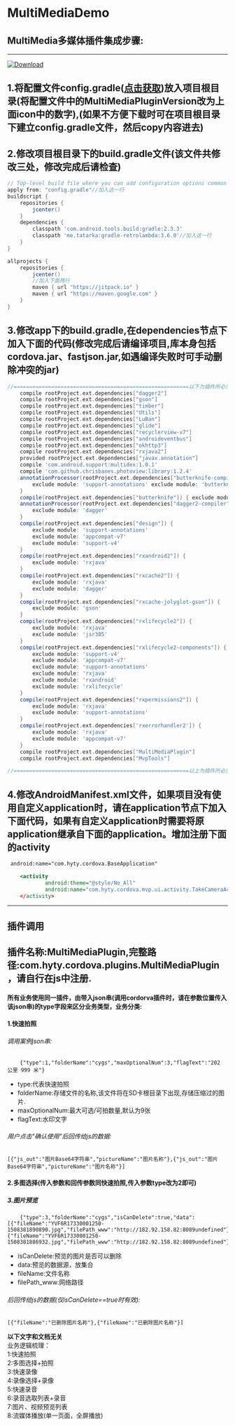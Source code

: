 # MultiMediaDemo
MultiMedia多媒体插件集成步骤:
-
**********  
[ ![Download](https://api.bintray.com/packages/devzwy/maven/AndroidPlugin/images/download.svg) ](https://bintray.com/devzwy/maven/AndroidPlugin/_latestVersion)
## 1.将配置文件config.gradle([点击获取](https://github.com/devzwy/MultiMediaDemo/blob/master/config.gradle))放入项目根目录(将配置文件中的MultiMediaPluginVersion改为上面icon中的数字),(如果不方便下载时可在项目根目录下建立config.gradle文件，然后copy内容进去)
## 2.修改项目根目录下的build.gradle文件(该文件共修改三处，修改完成后请检查)
```gradle
// Top-level build file where you can add configuration options common to all sub-projects/modules.
apply from: "config.gradle"//加入这一行
buildscript {
    repositories {
        jcenter()
    }
    dependencies {
        classpath 'com.android.tools.build:gradle:2.3.3'
        classpath 'me.tatarka:gradle-retrolambda:3.6.0'//加入这一行
    }
}

allprojects {
    repositories {
        jcenter()
        //加入下面两行
        maven { url "https://jitpack.io" }
        maven { url "https://maven.google.com" }
    }
}

```
## 3.修改app下的build.gradle,在dependencies节点下加入下面的代码(修改完成后请编译项目,库本身包括cordova.jar、fastjson.jar,如遇编译失败时可手动删除冲突的jar)
```gradle
//========================================================以下为插件所必须的依赖========================================================
    compile rootProject.ext.dependencies["dagger2"]
    compile rootProject.ext.dependencies["gson"]
    compile rootProject.ext.dependencies["timber"]
    compile rootProject.ext.dependencies["Utils"]
    compile rootProject.ext.dependencies["LuBan"]
    compile rootProject.ext.dependencies["glide"]
    compile rootProject.ext.dependencies["recyclerview-v7"]
    compile rootProject.ext.dependencies["androideventbus"]
    compile rootProject.ext.dependencies["okhttp3"]
    compile rootProject.ext.dependencies["rxjava2"]
    provided rootProject.ext.dependencies["javax.annotation"]
    compile 'com.android.support:multidex:1.0.1'
    compile 'com.github.chrisbanes.photoview:library:1.2.4'
    annotationProcessor(rootProject.ext.dependencies["butterknife-compiler"]) {
        exclude module: 'support-annotations' exclude module: 'butterknife-annotations'
    }
    compile(rootProject.ext.dependencies["butterknife"]) { exclude module: 'support-annotations' }
    annotationProcessor(rootProject.ext.dependencies["dagger2-compiler"]) {
        exclude module: 'dagger'
    }
    compile(rootProject.ext.dependencies["design"]) {
        exclude module: 'support-annotations'
        exclude module: 'appcompat-v7'
        exclude module: 'support-v4'
    }
    compile(rootProject.ext.dependencies["rxandroid2"]) {
        exclude module: 'rxjava'
    }
    compile(rootProject.ext.dependencies["rxcache2"]) {
        exclude module: 'rxjava'
        exclude module: 'dagger'
    }
    compile(rootProject.ext.dependencies["rxcache-jolyglot-gson"]) {
        exclude module: 'gson'
    }
    compile(rootProject.ext.dependencies["rxlifecycle2"]) {
        exclude module: 'rxjava'
        exclude module: 'jsr305'
    }
    compile(rootProject.ext.dependencies["rxlifecycle2-components"]) {
        exclude module: 'support-v4'
        exclude module: 'appcompat-v7'
        exclude module: 'support-annotations'
        exclude module: 'rxjava'
        exclude module: 'rxandroid'
        exclude module: 'rxlifecycle'
    }
    compile(rootProject.ext.dependencies["rxpermissions2"]) {
        exclude module: 'rxjava'
        exclude module: 'support-annotations'
    }
    compile(rootProject.ext.dependencies['rxerrorhandler2']) {
        exclude module: 'rxjava'
        exclude module: 'appcompat-v7'
    }
    compile rootProject.ext.dependencies["MultiMediaPlugin"]
    compile rootProject.ext.dependencies["MvpTools"]

//========================================================以上为插件所必须的依赖========================================================

```
## 4.修改AndroidManifest.xml文件，如果项目没有使用自定义application时，请在application节点下加入下面代码，如果有自定义application时需要将原application继承自下面的application。增加注册下面的activity

```xml
 android:name="com.hyty.cordova.BaseApplication"
```
```xml
    <activity
            android:theme="@style/No_All"
            android:name="com.hyty.cordova.mvp.ui.activity.TakeCameraActivity"
    </activity>
```
**********
插件调用
-
## 插件名称:MultiMediaPlugin,完整路径:com.hyty.cordova.plugins.MultiMediaPlugin，请自行在js中注册.
#### 所有业务使用同一插件，由带入json串(调用cordorva插件时，请在参数位置传入该json串)的type字段来区分业务类型，业务分类:
#### 1.快速拍照 
###### 调用案例json串:
```log
    {"type":1,"folderName":"cygs","maxOptionalNum":3,"flagText":"202 公里 999 米"}
```
- type:代表快速拍照
- folderName:存储文件的名称,该文件将在SD卡根目录下出现,存储压缩过的图片.
- maxOptionalNum:最大可选/可拍数量,默认为9张
- flagText:水印文字
###### 用户点击"确认使用"后回传给js的数据:
```log
[{"js_out":"图片Base64字符串","pictureName":"图片名称"},{"js_out":"图片Base64字符串","pictureName":"图片名称"}]
```
#### 2.多图选择(传入参数和回传参数同快速拍照,传入参数type改为2即可)
##### 3.图片预览
```log
    {"type":3,"folderName":"cygs","isCanDelete":true,"data":[{"fileName":"YVF6R17330001250-1508381890890.jpg","filePath_www":"http://182.92.158.82:8089undefined"},{"fileName":"YVF6R17330001250-1508381886932.jpg","filePath_www":"http://182.92.158.82:8089undefined"}]}
```
- isCanDelete:预览的图片是否可以删除
- data:预览的数据源，放集合
- fileName:文件名称
- filePath_www:网络路径

###### 后回传给js的数据(仅isCanDelete==true时有效):
```log
[{"fileName":"已删除图片名称"},{"fileName":"已删除图片名称"}]
```























**********以下文字和文档无关**********                 
业务逻辑梳理：  
    1:快速拍照  
    2:多图选择+拍照  
    3:快速录像  
    4:录像选择+录像  
    5:快速录音  
    6:录音选取列表+录音  
    7:图片、视频预览列表  
    8:流媒体播放(单一页面，全屏播放)  
